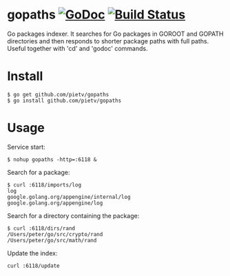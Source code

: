 gopaths [![GoDoc](https://godoc.org/github.com/pietv/gopaths?status.png)](https://godoc.org/github.com/pietv/gopaths) [![Build Status](https://drone.io/github.com/pietv/gopaths/status.png)](https://drone.io/github.com/pietv/gopaths/latest)
=======
Go packages indexer. It searches for Go packages in GOROOT and GOPATH
directories and then responds to shorter package paths with full paths.
Useful together with 'cd' and 'godoc' commands.

Install
=======
```shell
$ go get github.com/pietv/gopaths
$ go install github.com/pietv/gopaths
```

Usage
=====
Service start:
```shell
$ nohup gopaths -http=:6118 &
```

Search for a package:
```shell
$ curl :6118/imports/log
log
google.golang.org/appengine/internal/log
google.golang.org/appengine/log
```

Search for a directory containing the package:
```shell
$ curl :6118/dirs/rand
/Users/peter/go/src/crypto/rand
/Users/peter/go/src/math/rand
```

Update the index:
```shell
curl :6118/update
```

